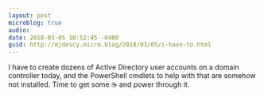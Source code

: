 ```yaml
---
layout: post
microblog: true
audio: 
date: 2018-03-05 10:52:45 -0400
guid: http://mjdescy.micro.blog/2018/03/05/i-have-to.html
---
```

I have to create dozens of Active Directory user accounts on a domain controller today, and the PowerShell cmdlets to help with that are somehow not installed. Time to get some ☕️ and power through it.
